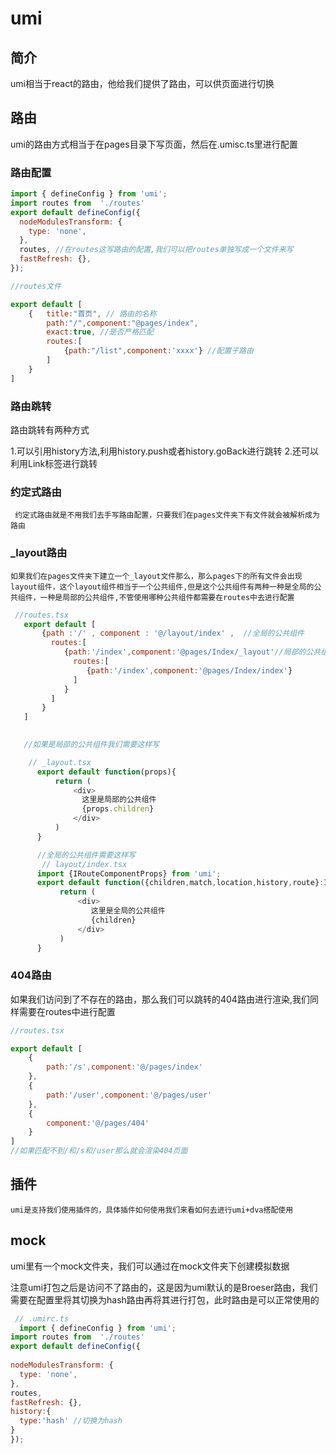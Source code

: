 # umi
 ## 简介
   umi相当于react的路由，他给我们提供了路由，可以供页面进行切换

 ## 路由
   umi的路由方式相当于在pages目录下写页面，然后在.umisc.ts里进行配置
  ### 路由配置
```JavaScript
import { defineConfig } from 'umi';
import routes from  './routes'
export default defineConfig({
  nodeModulesTransform: {
    type: 'none',
  },
  routes, //在routes这写路由的配置,我们可以把routes单独写成一个文件来写
  fastRefresh: {},
});

//routes文件

export default [
    {   title:"首页", // 路由的名称
        path:"/",component:"@pages/index",
        exact:true, //是否严格匹配
        routes:[
            {path:"/list",component:'xxxx'} //配置子路由
        ] 
    }
]

```
  ### 路由跳转
   路由跳转有两种方式

   1.可以引用history方法,利用history.push或者history.goBack进行跳转
   2.还可以利用Link标签进行跳转

 ###  约定式路由
     约定式路由就是不用我们去手写路由配置，只要我们在pages文件夹下有文件就会被解析成为路由
    
 ### _layout路由
    如果我们在pages文件夹下建立一个_layout文件那么，那么pages下的所有文件会出现layout组件，这个layout组件相当于一个公共组件,但是这个公共组件有两种一种是全局的公共组件，一种是局部的公共组件,不管使用哪种公共组件都需要在routes中去进行配置

```JavaScript
 //routes.tsx
   export default [
       {path :'/' , component : '@/layout/index' ,  //全局的公共组件
         routes:[
            {path:'/index',component:'@pages/Index/_layout'//局部的公共组件
              routes:[
                 {path:'/index',component:'@pages/Index/index'} 
              ]
            } 
         ]
       }
   ]
   

   //如果是局部的公共组件我们需要这样写

    // _layout.tsx
      export default function(props){
          return (
              <div>
                这里是局部的公共组件
                {props.children}
              </div>
          )
      }

      //全局的公共组件需要这样写
       // layout/index.tsx
      import {IRouteComponentProps} from 'umi';
      export default function({children,match,location,history,route}:IRouteComponentProps){
           return (
               <div>
                  这里是全局的公共组件
                  {children}
               </div>
           )
      }
```

### 404路由
  如果我们访问到了不存在的路由，那么我们可以跳转的404路由进行渲染,我们同样需要在routes中进行配置

  ```JavaScript
  //routes.tsx

  export default [
      {
          path:'/s',component:'@/pages/index'
      },
      {
          path:'/user',component:'@/pages/user'
      },
      {
          component:'@/pages/404'
      }
  ]
  //如果匹配不到/和/s和/user那么就会渲染404页面
  ```

  ## 插件
    umi是支持我们使用插件的，具体插件如何使用我们来看如何去进行umi+dva搭配使用

 ## mock
  umi里有一个mock文件夹，我们可以通过在mock文件夹下创建模拟数据

  注意umi打包之后是访问不了路由的，这是因为umi默认的是Broeser路由，我们需要在配置里将其切换为hash路由再将其进行打包，此时路由是可以正常使用的

  ```JavaScript
   // .umirc.ts
    import { defineConfig } from 'umi';
import routes from  './routes'
export default defineConfig({
   
  nodeModulesTransform: {
    type: 'none',
  },
  routes,
  fastRefresh: {},
  history:{
    type:'hash' //切换为hash
  }
});
  ```
